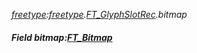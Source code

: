 _[freetype](../../modules/freetype/freetype-module.md):[freetype](../../modules/freetype/freetype-module.md).[FT\_GlyphSlotRec](../../modules/freetype/freetype-ft_glyphslotrec.md).bitmap_
##### Field bitmap:[FT_Bitmap](../../modules/freetype/freetype-ft_bitmap.md)
